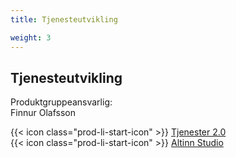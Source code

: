 ```yaml
---
title: Tjenesteutvikling

weight: 3
---
```


## Tjenesteutvikling

Produktgruppeansvarlig:  
Finnur Olafsson

{{< icon class="prod-li-start-icon" >}} [Tjenester 2.0](https://altinn.github.io/docs/)  
{{< icon class="prod-li-start-icon" >}} [Altinn Studio](https://docs.altinn.studio/nb/)  

